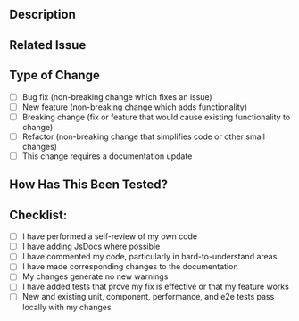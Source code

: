 ## Description

<!-- Briefly describe what this PR does, and why we need it -->

## Related Issue

<!-- Link to the related issue -->

## Type of Change

- [ ] Bug fix (non-breaking change which fixes an issue)
- [ ] New feature (non-breaking change which adds functionality)
- [ ] Breaking change (fix or feature that would cause existing functionality to change)
- [ ] Refactor (non-breaking change that simplifies code or other small changes)
- [ ] This change requires a documentation update

## How Has This Been Tested?

<!-- Describe the tests you ran to verify your changes -->

## Checklist:

- [ ] I have performed a self-review of my own code
- [ ] I have adding JsDocs where possible
- [ ] I have commented my code, particularly in hard-to-understand areas
- [ ] I have made corresponding changes to the documentation
- [ ] My changes generate no new warnings
- [ ] I have added tests that prove my fix is effective or that my feature works
- [ ] New and existing unit, component, performance, and e2e tests pass locally with my changes
